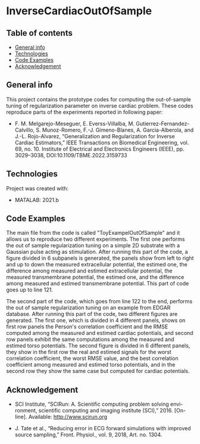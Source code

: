 # InverseCardiacOutOfSample

## Table of contents
* [General info](#general-info)
* [Technologies](#technologies)
* [Code Examples](#code-examples)
* [Acknowledgement](#acknowledgement)

## General info
This project contains the prototype codes for computing the out-of-sample tuning of regularization parameter on inverse cardiac problem. These codes reproduce parts of the experiments reported in following paper:
* F. M. Melgarejo-Meseguer, E. Everss-Villalba, M. Gutierrez-Fernandez-Calvillo, S. Munoz-Romero, F.-J. Gimeno-Blanes, A. Garcia-Alberola, and J.-L. Rojo-Alvarez, “Generalization and Regularization for Inverse Cardiac Estimators,” IEEE Transactions on Biomedical Engineering, vol. 69, no. 10. Institute of Electrical and Electronics Engineers (IEEE), pp. 3029–3038, DOI:10.1109/TBME.2022.3159733
	
## Technologies
Project was created with:
* MATALAB: 2021.b


## Code Examples
The main file from the code is called "ToyExampelOutOfSample" and it allows us to reproduce two different experiments. The first one performs the out of sample regularization tuning on a simple 2D substrate with a Gaussian pulse acting as stimulation. After running this part of the code, a figure divided in 6 subpanels is generated, the panels show from left to right and up to down the measured extracellular potential, the estimed one, the difference among measured and estimed extracellular potential, the measured transmembrane potential, the estimed one, and the difference among measured and estimed transmembrane potential. This part of code goes up to line 121.

The second part of the code, which goes from line 122 to the end, performs the out of sample regularization tuning on an example from EDGAR database. After running this part of the code, two different figures are generated. The first one, which is divided in 4 different panels, shows on first row panels the Person's correlation coefficient and the RMSE computed among the measured and estimed cardiac potentials, and second row panels exhibit the same computations among the measured and estimed torso potentials. The second figure is divided in 6 different panels, they show in the first row the real and estimed signals for the worst correlation coefficient, the worst RMSE value, and the best correlation coefficient among measured and estimed torso potentials, and in the second row they show the same case but computed for cardiac potentials.

## Acknowledgement

* SCI Institute, “SCIRun: A. Scientific computing problem solving envi-
ronment, scientific computing and imaging institute (SCI),” 2016. [On-
line]. Available: http://www.scirun.org

* J. Tate et al., “Reducing error in ECG forward simulations with improved
source sampling,” Front. Physiol., vol. 9, 2018, Art. no. 1304.
